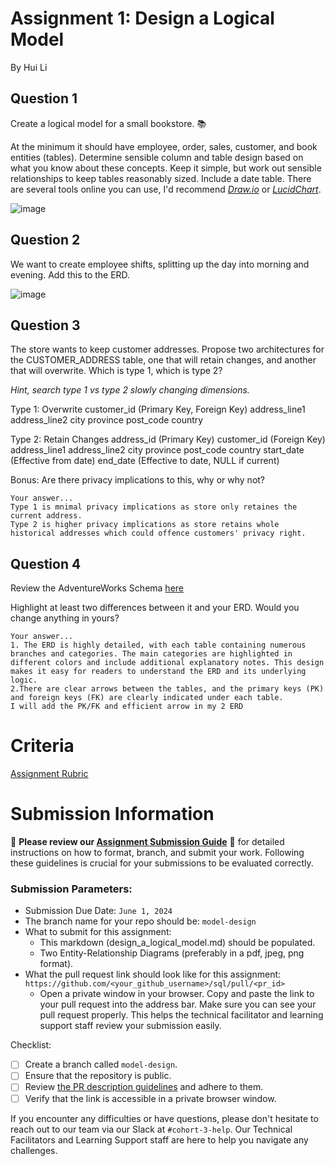 # Assignment 1: Design a Logical Model
By Hui Li
## Question 1
Create a logical model for a small bookstore. 📚

At the minimum it should have employee, order, sales, customer, and book entities (tables). Determine sensible column and table design based on what you know about these concepts. Keep it simple, but work out sensible relationships to keep tables reasonably sized. Include a date table. There are several tools online you can use, I'd recommend [_Draw.io_](https://www.drawio.com/) or [_LucidChart_](https://www.lucidchart.com/pages/).

![image](https://github.com/littlehappy93/sql/assets/167244237/4b5f0586-ed77-47a9-ab4b-3f65797a3872)

## Question 2
We want to create employee shifts, splitting up the day into morning and evening. Add this to the ERD.

![image](https://github.com/littlehappy93/sql/assets/167244237/f308c222-5ef4-4280-8011-1f1c878e6caf)


## Question 3
The store wants to keep customer addresses. Propose two architectures for the CUSTOMER_ADDRESS table, one that will retain changes, and another that will overwrite. Which is type 1, which is type 2?

_Hint, search type 1 vs type 2 slowly changing dimensions._

Type 1: Overwrite
customer_id (Primary Key, Foreign Key)
address_line1
address_line2
city
province
post_code
country

Type 2: Retain Changes
address_id (Primary Key)
customer_id (Foreign Key)
address_line1
address_line2
city
province
post_code
country
start_date (Effective from date)
end_date (Effective to date, NULL if current)


Bonus: Are there privacy implications to this, why or why not?
```
Your answer...
Type 1 is mnimal privacy implications as store only retaines the current address.
Type 2 is higher privacy implications as store retains whole historical addresses which could offence customers' privacy right. 
```

## Question 4
Review the AdventureWorks Schema [here](https://i.stack.imgur.com/LMu4W.gif)

Highlight at least two differences between it and your ERD. Would you change anything in yours?
```
Your answer...
1. The ERD is highly detailed, with each table containing numerous branches and categories. The main categories are highlighted in different colors and include additional explanatory notes. This design makes it easy for readers to understand the ERD and its underlying logic.
2.There are clear arrows between the tables, and the primary keys (PK) and foreign keys (FK) are clearly indicated under each table.
I will add the PK/FK and efficient arrow in my 2 ERD
```

# Criteria

[Assignment Rubric](./assignment_rubric.md)

# Submission Information

🚨 **Please review our [Assignment Submission Guide](https://github.com/UofT-DSI/onboarding/blob/main/onboarding_documents/submissions.md)** 🚨 for detailed instructions on how to format, branch, and submit your work. Following these guidelines is crucial for your submissions to be evaluated correctly.

### Submission Parameters:
* Submission Due Date: `June 1, 2024`
* The branch name for your repo should be: `model-design`
* What to submit for this assignment:
    * This markdown (design_a_logical_model.md) should be populated.
    * Two Entity-Relationship Diagrams (preferably in a pdf, jpeg, png format).
* What the pull request link should look like for this assignment: `https://github.com/<your_github_username>/sql/pull/<pr_id>`
    * Open a private window in your browser. Copy and paste the link to your pull request into the address bar. Make sure you can see your pull request properly. This helps the technical facilitator and learning support staff review your submission easily.

Checklist:
- [ ] Create a branch called `model-design`.
- [ ] Ensure that the repository is public.
- [ ] Review [the PR description guidelines](https://github.com/UofT-DSI/onboarding/blob/main/onboarding_documents/submissions.md#guidelines-for-pull-request-descriptions) and adhere to them.
- [ ] Verify that the link is accessible in a private browser window.

If you encounter any difficulties or have questions, please don't hesitate to reach out to our team via our Slack at `#cohort-3-help`. Our Technical Facilitators and Learning Support staff are here to help you navigate any challenges.
